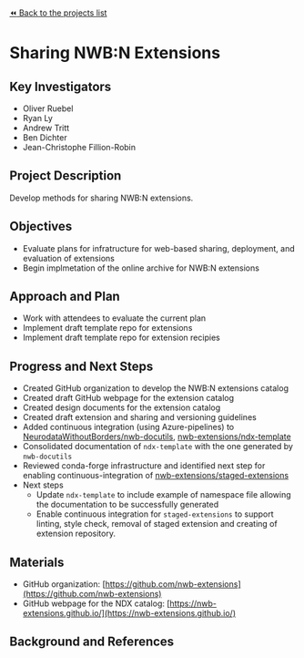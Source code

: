 [:rewind: Back to the projects list](../../README.md#ProjectsList)

<!-- For information on how to write GitHub .md files see https://guides.github.com/features/mastering-markdown/ -->

# Sharing NWB:N Extensions

## Key Investigators

- Oliver Ruebel
- Ryan Ly
- Andrew Tritt
- Ben Dichter
- Jean-Christophe Fillion-Robin

## Project Description

Develop methods for sharing NWB:N extensions.

## Objectives

- Evaluate plans for infratructure for web-based sharing, deployment, and evaluation of extensions
- Begin implmetation of the online archive for NWB:N extensions

## Approach and Plan

- Work with attendees to evaluate the current plan
- Implement draft template repo for extensions
- Implement draft template repo for extension recipies 

## Progress and Next Steps

- Created GitHub organization to develop the NWB:N extensions catalog 
- Created draft GitHub webpage for the extension catalog
- Created design documents for the extension catalog
- Created draft extension and sharing and versioning guidelines
- Added continuous integration (using Azure-pipelines) to [NeurodataWithoutBorders/nwb-docutils](https://github.com/NeurodataWithoutBorders/nwb-docutils), [nwb-extensions/ndx-template](https://github.com/nwb-extensions/ndx-template)
- Consolidated documentation of `ndx-template` with the one generated by `nwb-docutils`
- Reviewed conda-forge infrastructure and identified next step for enabling continuous-integration of [nwb-extensions/staged-extensions](https://github.com/nwb-extensions/staged-extensions)
- Next steps
  - Update `ndx-template` to include example of namespace file allowing the documentation to be successfully generated
  - Enable continuous integration for `staged-extensions` to support linting, style check, removal of staged extension and creating of extension repository.

## Materials

- GitHub organization: [https://github.com/nwb-extensions](https://github.com/nwb-extensions)
- GitHub webpage for the NDX catalog: [https://nwb-extensions.github.io/](https://nwb-extensions.github.io/)


## Background and References

<!--Use this space for information that may help people better understand your project, like links to papers, source code, or data ,e.g:-->
<!-- - Source code: https://github.com/YourUser/YourRepository -->
<!-- - Documentation: https://link.to.docs -->
<!-- - Test data: https://link.to.test.data -->

